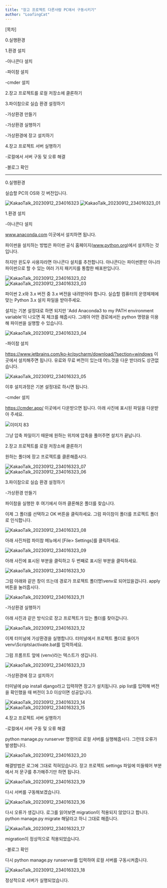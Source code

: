 ```yaml
---
title: "장고 프로젝트 다른사람 PC에서 구동시키기"
author: "LoafingCat"
---
```



[목차]

0.실행환경

1.환경 설치

-아나콘다 설치

-파이참 설치

-cmder 설치

2.장고 프로젝트를 로컬 저장소에 클론하기

3.파이참으로 실습 환경 설정하기

-가상환경 만들기

-가상환경 실행하기

-가상환경에 장고 설치하기

4.장고 프로젝트 서버 실행하기

-로컬에서 서버 구동 및 오류 해결

-블로그 확인

---------------------------------------

0.실행환경

실습할 PC의 OS와 깃 버전입니다.

![KakaoTalk_20230912_234016323](https://github.com/Loafingcat/Django/assets/98324619/07121640-a64d-429c-8358-10b6b53142da)
![KakaoTalk_20230912_234016323_01](https://github.com/Loafingcat/Django/assets/98324619/2cf59f46-7e44-4930-81c3-2f11fcc2336e)


1.환경 설치

-아나콘다 설치

www.anaconda.com 이곳에서 설치하면 됩니다.

파이썬을 설치하는 방법은 파이썬 공식 홈페이지(www.python.org)에서 설치하는 것입니다.

하지만 윈도우 사용자라면 아나콘다 설치를 추천합니다. 아나콘다는 파이썬뿐만 아니라 파이썬으로 할 수 있는 여러 가지 패키지를 통합한 배포판입니다.

![KakaoTalk_20230912_234016323_02](https://github.com/Loafingcat/Django/assets/98324619/9a44f3b2-7d3e-44ca-8c3e-7430442e487b)
![KakaoTalk_20230912_234016323_03](https://github.com/Loafingcat/Django/assets/98324619/7639dcd3-5795-4eac-a970-9328d1d4bc13)


파이썬 2.x와 3.x 버전 중 3.x 버전을 내려받아야 합니다. 실습할 컴퓨터의 운영체제에 맞는 Python 3.x 설치 파일을 받아주세요.

설치는 기본 설정대로 하면 되지만 'Add Anaconda3 to my PATH environment variable'이 나오면 꼭 체크를 해줍시다. 그래야 어떤 경로에서든 python 명령을 이용해 파이썬을 실행할 수 있습니다.

![KakaoTalk_20230912_234016323_04](https://github.com/Loafingcat/Django/assets/98324619/e15c6eae-d710-4ef7-935f-84bda6497890)


-파이참 설치

https://www.jetbrains.com/ko-kr/pycharm/download/?section=windows 이곳에서 설치해주면 됩니다. 유료와 무료 버전이 있는데
어느것을 다운 받더라도 상관없습니다.

![KakaoTalk_20230912_234016323_05](https://github.com/Loafingcat/Django/assets/98324619/e0d213cc-e2c8-4d14-a314-24c3875d4de9)


이후 설치과정은 기본 설정대로 하시면 됩니다.

-cmder 설치

https://cmder.app/ 이곳에서 다운받으면 됩니다. 아래 사진에 표시된 파일을 다운받아 주세요.

![이미지 83](https://github.com/Loafingcat/Django/assets/98324619/575238b6-694f-4b2f-8858-93536e4137b8)


그냥 압축 파일이기 때문에 원하는 위치에 압축을 풀어주면 설치가 끝납니다.

2.장고 프로젝트를 로컬 저장소에 클론하기

원하는 폴더에 장고 프로젝트를 클론해줍시다.

![KakaoTalk_20230912_234016323_07](https://github.com/Loafingcat/Django/assets/98324619/03bb4f64-de79-428f-9c5a-ded1b5fc76e4)
![KakaoTalk_20230912_234016323_06](https://github.com/Loafingcat/Django/assets/98324619/d3f8c066-bcd9-4e59-9407-c93b86e204cf)


3.파이참으로 실습 환경 설정하기

-가상환경 만들기

파이참을 실행한 후 여기에서 아까 클론해온 폴더를 찾습니다.

이제 그 폴더를 선택하고 OK 버튼을 클릭하세요. 그럼 파이참이 폴더를 프로젝트 폴더로 인식합니다.

![KakaoTalk_20230912_234016323_08](https://github.com/Loafingcat/Django/assets/98324619/d854b6ce-00ad-4391-a6dc-7287ff55c440)


아래 사진처럼 파이참 메뉴에서 [File> Settings]를 클릭하세요.

![KakaoTalk_20230912_234016323_09](https://github.com/Loafingcat/Django/assets/98324619/1d32a5ae-ee73-4b87-ba48-45c9a56b68c8)


아래 사진에 표시된 부분을 클릭하고 두 번째로 표시된 부분을 클릭하세요.

![KakaoTalk_20230912_234016323_10](https://github.com/Loafingcat/Django/assets/98324619/4047f59e-897e-43d7-b30b-ae74908cda14)


그럼 아래와 같은 창이 뜨는데 경로가 프로젝트 폴더명\venv로 되어있을겁니다. apply 버튼을 눌러줍시다.

![KakaoTalk_20230912_234016323_11](https://github.com/Loafingcat/Django/assets/98324619/51119c15-41ad-49b7-ab1f-97f464eb83d3)



-가상환경 실행하기

아래 사진과 같은 방식으로 장고 프로젝트가 있는 폴더를 찾아갑니다.

![KakaoTalk_20230912_234016323_12](https://github.com/Loafingcat/Django/assets/98324619/09026718-ad1f-421f-9f2d-37d3ad6a724d)


이제 터미널에 가상환경을 실행합니다. 터미널에서 프로젝트 폴더로 들어가 venv\Scripts\activate.bat를 입력하세요.

그럼 프롬프트 앞에 (venv)라는 텍스트가 생깁니다.

![KakaoTalk_20230912_234016323_13](https://github.com/Loafingcat/Django/assets/98324619/d137fd89-34e0-434a-a645-edd142729d5e)


-가상환경에 장고 설치하기

터미널에 pip install django라고 입력하면 장고가 설치됩니다. pip list를 입력해 버전을 확인했을 때 버전이 3.0 이상이면 성공입니다.

![KakaoTalk_20230912_234016323_14](https://github.com/Loafingcat/Django/assets/98324619/03ea804f-f9ac-43c0-92ad-a8aa36ca352d)
![KakaoTalk_20230912_234016323_15](https://github.com/Loafingcat/Django/assets/98324619/134523ad-f729-4f2b-b167-ac71915d1aef)


4.장고 프로젝트 서버 실행하기

-로컬에서 서버 구동 및 오류 해결

python manage.py runserver 명령어로 로컬 서버를 실행해줍시다. 그런데 오류가 발생합니다. 

![KakaoTalk_20230912_234016323_20](https://github.com/Loafingcat/Django/assets/98324619/ac1aa612-7d97-4519-8ac1-b2625bf99fb7)

해결방법은 로그에 그대로 적혀있습니다. 장고 프로젝트 settings 파일에 미들웨어 부분에서 저 문구를 추가해주기만 하면 됩니다.

![KakaoTalk_20230912_234016323_19](https://github.com/Loafingcat/Django/assets/98324619/038c2fe3-086c-4c31-ba3e-7977c1295b9f)

다시 서버를 구동해보겠습니다.

![KakaoTalk_20230912_234016323_16](https://github.com/Loafingcat/Django/assets/98324619/f60af9e6-1e43-4fef-a922-a9a3356da64b)

다시 오류가 생깁니다. 로그를 읽어보면 migration이 적용되지 않았다고 합니다. python manage.py migrate 해달라고 하니 그대로 해줍니다.

![KakaoTalk_20230912_234016323_17](https://github.com/Loafingcat/Django/assets/98324619/8d752370-87dd-49df-b56b-18eef3b72454)

migration이 정상적으로 적용되었습니다.

-블로그 확인

다시 python manage.py runserver를 입력하여 로컬 서버를 구동시켜줍니다.

![KakaoTalk_20230912_234016323_18](https://github.com/Loafingcat/Django/assets/98324619/979d7c0e-799b-45e9-b177-74667ca7aa48)


정상적으로 서버가 실행되었습니다.













